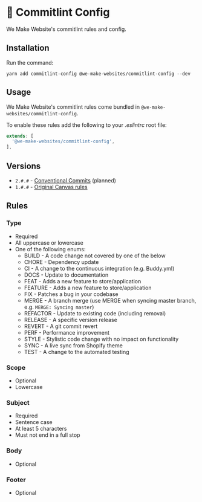 # 💬 Commitlint Config

We Make Website's commitlint rules and config.

## Installation

Run the command:

```
yarn add commitlint-config @we-make-websites/commitlint-config --dev
```

## Usage
We Make Website's commitlint rules come bundled in `@we-make-websites/commitlint-config`.

To enable these rules add the following to your _.eslintrc_ root file:

```js
extends: [
  '@we-make-websites/commitlint-config',
],
```

## Versions

* `2.#.#` - [Conventional Commits](https://www.conventionalcommits.org/en/v1.0.0/) (planned)
* `1.#.#` - [Original Canvas rules](https://www.notion.so/wemakewebsites/Naming-Conventions-3b426d0d1f414488a45dcf76e6d469b8?pvs=4#39baa06684a943849be83ab75dd8be6e)

## Rules

### Type

* Required
* All uppercase or lowercase
* One of the following enums:
  * BUILD - A code change not covered by one of the below
  * CHORE - Dependency update
  * CI - A change to the continuous integration (e.g. Buddy.yml)
  * DOCS - Update to documentation
  * FEAT - Adds a new feature to store/application
  * FEATURE - Adds a new feature to store/application
  * FIX - Patches a bug in your codebase
  * MERGE - A branch merge (use MERGE when syncing master branch, e.g. `MERGE: Syncing master`)
  * REFACTOR - Update to existing code (including removal)
  * RELEASE - A specific version release
  * REVERT - A git commit revert
  * PERF - Performance improvement
  * STYLE - Stylistic code change with no impact on functionality
  * SYNC - A live sync from Shopify theme
  * TEST - A change to the automated testing

### Scope

* Optional
* Lowercase

### Subject

* Required
* Sentence case
* At least 5 characters
* Must not end in a full stop

### Body

* Optional

### Footer

* Optional
